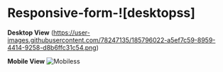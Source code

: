 # Responsive-form-![desktopss]
**Desktop View**
(https://user-images.githubusercontent.com/78247135/185796022-a5ef7c59-8959-4414-9258-d8b6ffc31c54.png)

**Mobile View**
![Mobiless](https://user-images.githubusercontent.com/78247135/185796049-3d75145b-aeb9-405f-899f-05dbd3bee30c.png)
